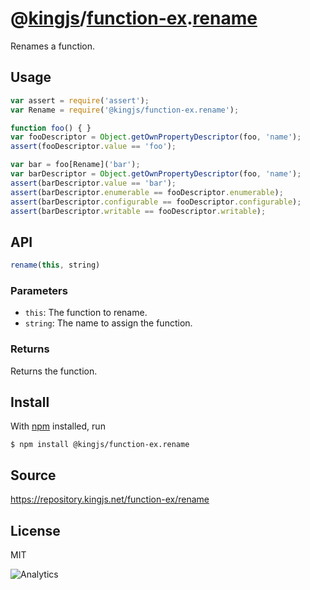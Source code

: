 # @[kingjs][@kingjs]/[function-ex][ns0].[rename][ns1]
Renames a function.
## Usage
```js
var assert = require('assert');
var Rename = require('@kingjs/function-ex.rename');

function foo() { }
var fooDescriptor = Object.getOwnPropertyDescriptor(foo, 'name');
assert(fooDescriptor.value == 'foo');

var bar = foo[Rename]('bar');
var barDescriptor = Object.getOwnPropertyDescriptor(foo, 'name');
assert(barDescriptor.value == 'bar');
assert(barDescriptor.enumerable == fooDescriptor.enumerable);
assert(barDescriptor.configurable == fooDescriptor.configurable);
assert(barDescriptor.writable == fooDescriptor.writable);

```

## API
```ts
rename(this, string)
```
### Parameters
- `this`: The function to rename.
- `string`: The name to assign the function.
### Returns
Returns the function.

## Install
With [npm](https://npmjs.org/) installed, run
```
$ npm install @kingjs/function-ex.rename
```
## Source
https://repository.kingjs.net/function-ex/rename
## License
MIT

![Analytics](https://analytics.kingjs.net/function-ex/rename)

[@kingjs]: https://www.npmjs.com/package/kingjs
[ns0]: https://www.npmjs.com/package/@kingjs/function-ex
[ns1]: https://www.npmjs.com/package/@kingjs/function-ex.rename
